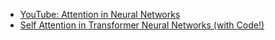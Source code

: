 

* [YouTube: Attention in Neural Networks](https://www.youtube.com/watch?v=W2rWgXJBZhU)
* [Self Attention in Transformer Neural Networks (with Code!)](https://www.youtube.com/watch?v=QCJQG4DuHT0)